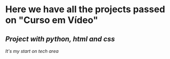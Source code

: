 # Here we have all the projects passed on "Curso em Vídeo"
_Project with python, html and css_
---
_It's my start on tech area_